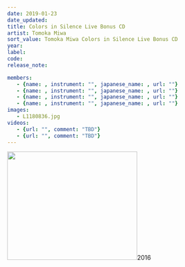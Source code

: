 ```yaml
---
date: 2019-01-23
date_updated: 
title: Colors in Silence Live Bonus CD
artist: Tomoka Miwa
sort_value: Tomoka Miwa Colors in Silence Live Bonus CD
year: 
label: 
code: 
release_note: 

members:
   - {name: , instrument: "", japanese_name: , url: ""}
   - {name: , instrument: "", japanese_name: , url: ""}
   - {name: , instrument: "", japanese_name: , url: ""}
   - {name: , instrument: "", japanese_name: , url: ""}
images: 
   - L1180836.jpg
videos: 
   - {url: "", comment: "TBD"}
   - {url: "", comment: "TBD"}
---
```

<a href="http://www.jjazzist.com/wp-content/uploads/2018/08/L1180836.jpg"><img class="alignnone size-medium wp-image-3940" src="http://www.jjazzist.com/wp-content/uploads/2018/08/L1180836-300x250.jpg" alt="" width="300" height="250" /></a>2016
